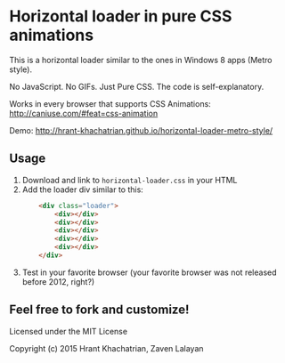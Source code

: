 # Horizontal loader in pure CSS animations

This is a horizontal loader similar to the ones in Windows 8 apps (Metro style). 

No JavaScript. No GIFs. Just Pure CSS. The code is self-explanatory.

Works in every browser that supports CSS Animations: http://caniuse.com/#feat=css-animation

Demo: http://hrant-khachatrian.github.io/horizontal-loader-metro-style/
 
## Usage
 
1. Download and link to `horizontal-loader.css` in your HTML
2. Add the loader div similar to this:
	```html
		<div class="loader">
	        <div></div>
	        <div></div>
	        <div></div>
	        <div></div>
	        <div></div>
	    </div>
	```
3. Test in your favorite browser (your favorite browser was not released before 2012, right?)
 
## Feel free to fork and customize! 

Licensed under the MIT License

Copyright (c) 2015 Hrant Khachatrian, Zaven Lalayan
